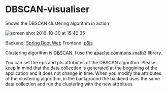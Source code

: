 # DBSCAN-visualiser
Shows the DBSCAN clustering algorithm in action

![screen shot 2016-10-30 at 15 40 35](https://cloud.githubusercontent.com/assets/1894992/19837753/4f1b66c2-9eb8-11e6-833c-238e1ca4e953.png)

Backend: [Spring Boot Web](https://projects.spring.io/spring-boot/)
Frontend: [p5js](https://p5js.org/)

Clustering algorithm is [DBSCAN](https://en.wikipedia.org/wiki/DBSCAN). I use the [apache commons-math3](http://commons.apache.org/proper/commons-math/userguide/ml.html#clustering) library.

You can set the eps and pts attributes of the DBSCAN algorithm. Please keep in mind that the data collection is generated at the beggining of the application and it does not change in time.
When you modify the attributes of the clustering algorithm, in the background the backend uses the same data collection and run the clustering with the new attrbitues.
